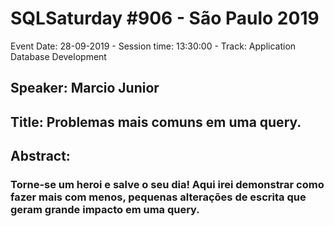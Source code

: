 # SQLSaturday #906 - São Paulo 2019
Event Date: 28-09-2019 - Session time: 13:30:00 - Track: Application  Database Development
## Speaker: Marcio Junior
## Title: Problemas mais comuns em uma query.
## Abstract:
### Torne-se um heroi e salve o seu dia! Aqui irei demonstrar como fazer mais com menos, pequenas alterações de escrita que geram grande impacto em uma query.
